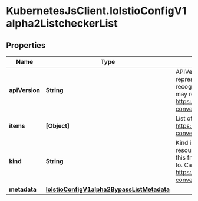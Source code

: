 # KubernetesJsClient.IoIstioConfigV1alpha2ListcheckerList

## Properties
Name | Type | Description | Notes
------------ | ------------- | ------------- | -------------
**apiVersion** | **String** | APIVersion defines the versioned schema of this representation of an object. Servers should convert recognized schemas to the latest internal value, and may reject unrecognized values. More info: https://git.k8s.io/community/contributors/devel/api-conventions.md#resources | [optional] 
**items** | **[Object]** | List of listcheckers. More info: https://git.k8s.io/community/contributors/devel/api-conventions.md | 
**kind** | **String** | Kind is a string value representing the REST resource this object represents. Servers may infer this from the endpoint the client submits requests to. Cannot be updated. In CamelCase. More info: https://git.k8s.io/community/contributors/devel/api-conventions.md#types-kinds | [optional] 
**metadata** | [**IoIstioConfigV1alpha2BypassListMetadata**](IoIstioConfigV1alpha2BypassListMetadata.md) |  | [optional] 


